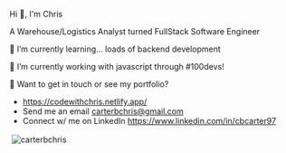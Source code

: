 Hi 👋, I'm Chris

A Warehouse/Logistics Analyst turned FullStack Software Engineer

   🌱 I’m currently learning... loads of backend development

   🔭 I’m currently working with javascript through #100devs!

   🚀 Want to get in touch or see my portfolio?

   - https://codewithchris.netlify.app/
   - Send me an email carterbchris@gmail.com
   - Connect w/ me on LinkedIn https://www.linkedin.com/in/cbcarter97
   
<p>&nbsp;<img align="center" src="https://github-readme-stats.vercel.app/api?username=carterbchris&show_icons=true&locale=en" alt="carterbchris" /></p>
